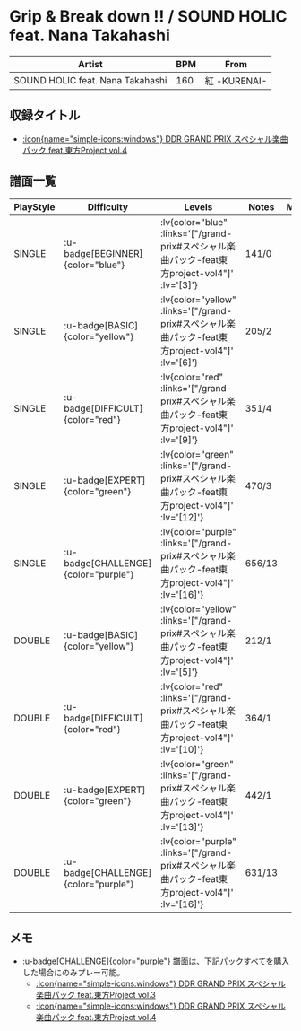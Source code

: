 # Grip & Break down !! / SOUND HOLIC feat. Nana Takahashi

|Artist|BPM|From|
|------|---|----|
|SOUND HOLIC feat. Nana Takahashi|160|紅 -KURENAI-|

## 収録タイトル

- [ :icon{name="simple-icons:windows"} DDR GRAND PRIX スペシャル楽曲パック feat.東方Project vol.4](/grand-prix#スペシャル楽曲パック-feat東方project-vol4)

## 譜面一覧

|PlayStyle|Difficulty|Levels|Notes|Movie|
|---------|----------|------|-----|-----|
|SINGLE| :u-badge[BEGINNER]{color="blue"} | :lv{color="blue" :links='["/grand-prix#スペシャル楽曲パック-feat東方project-vol4"]' :lv='[3]'} |141/0||
|SINGLE| :u-badge[BASIC]{color="yellow"} | :lv{color="yellow" :links='["/grand-prix#スペシャル楽曲パック-feat東方project-vol4"]' :lv='[6]'} |205/2||
|SINGLE| :u-badge[DIFFICULT]{color="red"} | :lv{color="red" :links='["/grand-prix#スペシャル楽曲パック-feat東方project-vol4"]' :lv='[9]'} |351/4||
|SINGLE| :u-badge[EXPERT]{color="green"} | :lv{color="green" :links='["/grand-prix#スペシャル楽曲パック-feat東方project-vol4"]' :lv='[12]'} |470/3||
|SINGLE| :u-badge[CHALLENGE]{color="purple"} | :lv{color="purple" :links='["/grand-prix#スペシャル楽曲パック-feat東方project-vol4"]' :lv='[16]'} |656/13||
|DOUBLE| :u-badge[BASIC]{color="yellow"} | :lv{color="yellow" :links='["/grand-prix#スペシャル楽曲パック-feat東方project-vol4"]' :lv='[5]'} |212/1||
|DOUBLE| :u-badge[DIFFICULT]{color="red"} | :lv{color="red" :links='["/grand-prix#スペシャル楽曲パック-feat東方project-vol4"]' :lv='[10]'} |364/1||
|DOUBLE| :u-badge[EXPERT]{color="green"} | :lv{color="green" :links='["/grand-prix#スペシャル楽曲パック-feat東方project-vol4"]' :lv='[13]'} |442/1||
|DOUBLE| :u-badge[CHALLENGE]{color="purple"} | :lv{color="purple" :links='["/grand-prix#スペシャル楽曲パック-feat東方project-vol4"]' :lv='[16]'} |631/13||

## メモ

- :u-badge[CHALLENGE]{color="purple"} 譜面は、下記パックすべてを購入した場合にのみプレー可能。
  - [ :icon{name="simple-icons:windows"} DDR GRAND PRIX スペシャル楽曲パック feat.東方Project vol.3](/grand-prix#スペシャル楽曲パック-feat東方project-vol3)
  - [ :icon{name="simple-icons:windows"} DDR GRAND PRIX スペシャル楽曲パック feat.東方Project vol.4](/grand-prix#スペシャル楽曲パック-feat東方project-vol4)
